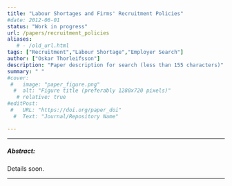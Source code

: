 ```yaml
---
title: "Labour Shortages and Firms' Recruitment Policies" 
#date: 2012-06-01
status: "Work in progress"
url: /papers/recruitment_policies
aliases: 
   # - /old_url.html
tags: ["Recruitment","Labour Shortage","Employer Search"]
author: ["Oskar Thorleifsson"]
description: "Paper description for search (less than 155 characters)" 
summary: " "
#cover:
 #   image: "paper_figure.png"
  #  alt: "Figure title (preferably 1280x720 pixels)"
   # relative: true
#editPost:
 #   URL: "https://doi.org/paper_doi"
  #  Text: "Journal/Repository Name"

---
```




---

##### Abstract:

Details soon.

---

